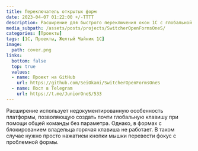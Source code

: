 ```yaml
---
title: Переключатель открытых форм
date: 2023-04-07 01:22:00 +/-TTTT
description: Расширение для быстрого переключения окон 1С с глобальной горячей клавишей
media_subpath: /assets/posts/projects/SwitcherOpenFormsOneS/
categories: [Проекты]
tags: [1С, Проекты, Желтый Чайник 1С]
image:
  path: cover.png
links:
  bottom: false
  top: true
  values:
  - name: Проект на GitHub
    url: https://github.com/SeiOkami/SwitcherOpenFormsOneS
  - name: Пост в Telegram
    url: https://t.me/JuniorOneS/533
---
```


Расширение использует недокументированную особенность платформы, позволяющую создать почти глобальную клавишу при помощи общей команды без параметра. Однако, в формах с блокированием владельца горячая клавиша не работает. В таком случае нужно просто нажатием кнопки мышки перевести фокус с проблемной формы.


